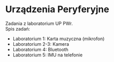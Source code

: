 # Urządzenia Peryferyjne
Zadania z laboratorium UP PWr.  
Spis zadań:  
* Laboratorium 1: Karta muzyczna (mikrofon)
* Laboratorium 2-3: Kamera
* Laboratorium 4: Bluetooth
* Laboratorium 5: IMU na telefonie

